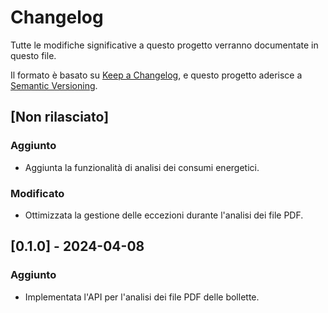 # Changelog

Tutte le modifiche significative a questo progetto verranno documentate in questo file.

Il formato è basato su [Keep a Changelog](https://keepachangelog.com/en/1.0.0/),
e questo progetto aderisce a [Semantic Versioning](https://semver.org/spec/v2.0.0.html).

## [Non rilasciato]

### Aggiunto
- Aggiunta la funzionalità di analisi dei consumi energetici.

### Modificato
- Ottimizzata la gestione delle eccezioni durante l'analisi dei file PDF.

## [0.1.0] - 2024-04-08

### Aggiunto
- Implementata l'API per l'analisi dei file PDF delle bollette.


